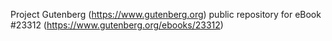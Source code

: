 Project Gutenberg (https://www.gutenberg.org) public repository for eBook #23312 (https://www.gutenberg.org/ebooks/23312)
